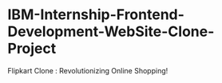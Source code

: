 # IBM-Internship-Frontend-Development-WebSite-Clone-Project

Flipkart Clone : Revolutionizing Online Shopping!
